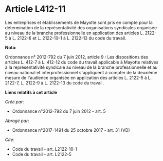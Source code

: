 # Article L412-11

Les entreprises et établissements de Mayotte sont pris en compte pour la détermination de la représentativité des
organisations syndicales organisée au niveau de la branche professionnelle en application des articles L. 2122-5 à L. 2122-8
et L. 2122-10-1 à L. 2122-13 du code du travail.

**Nota:**

Ordonnance n° 2012-792 du 7 juin 2012, article 9 : Les dispositions des articles L. 412-7 à L. 412-12 du code du travail
applicable à Mayotte relatives à la représentativité syndicale au niveau de la branche professionnelle et au niveau national
et interprofessionnel s'appliquent à compter de la deuxième mesure de l'audience organisée en application des articles L.
2122-5 à L. 2122-7, L. 2122-9 à L. 2122-13 du code du travail.

**Liens relatifs à cet article**

_Créé par_:

  - Ordonnance n°2012-792 du 7 juin 2012 - art. 5

_Abrogé par_:

  - Ordonnance n°2017-1491 du 25 octobre 2017 - art. 31 (VD)

_Cite_:

  - Code du travail - art. L2122-10-1
  - Code du travail - art. L2122-5
